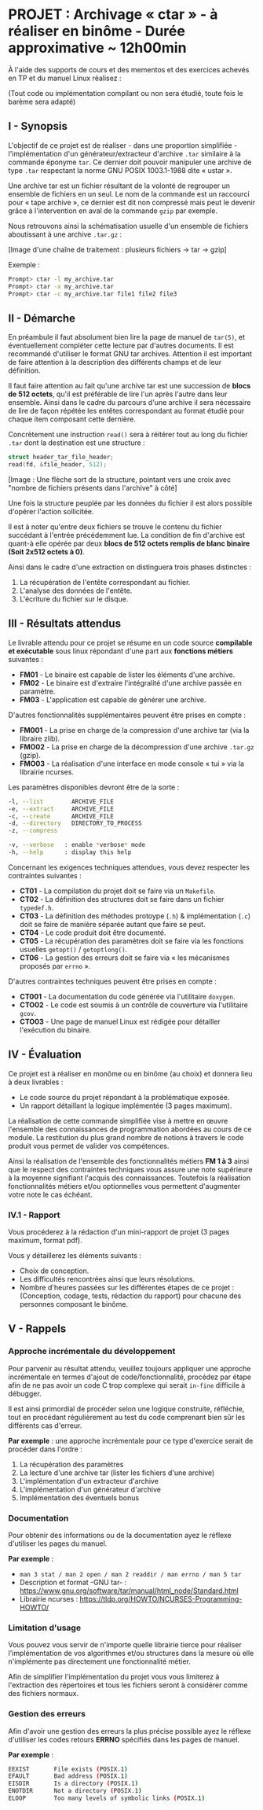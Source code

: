 # PROJET : Archivage « ctar » - à réaliser en binôme - Durée approximative ~ 12h00min

À l'aide des supports de cours et des mementos et des exercices achevés en TP et du manuel Linux réalisez :

(Tout code ou implémentation compilant ou non sera étudié, toute fois le barème sera adapté)

## I - Synopsis

L'objectif de ce projet est de réaliser - dans une proportion simplifiée - l'implémentation d'un générateur/extracteur d'archive `.tar` similaire à la commande éponyme `tar`. Ce dernier doit pouvoir manipuler une archive de type `.tar` respectant la norme GNU POSIX 1003.1-1988 dite « ustar ».

Une archive tar est un fichier résultant de la volonté de regrouper un ensemble de fichiers en un seul. Le nom de la commande est un raccourci pour « tape archive », ce dernier est dit non compressé mais peut le devenir grâce à l'intervention en aval de la commande `gzip` par exemple.

Nous retrouvons ainsi la schématisation usuelle d'un ensemble de fichiers aboutissant à une archive `.tar.gz` :

[Image d'une chaîne de traitement : plusieurs fichiers -> tar -> gzip]

Exemple :

```bash
Prompt> ctar -l my_archive.tar
Prompt> ctar -x my_archive.tar
Prompt> ctar -c my_archive.tar file1 file2 file3
```

## II - Démarche

En préambule il faut absolument bien lire la page de manuel de `tar(5)`, et éventuellement compléter cette
lecture par d'autres documents. Il est recommandé d'utiliser le format GNU tar archives. Attention il est important de
faire attention à la description des différents champs et de leur définition.

Il faut faire attention au fait qu'une archive tar est une succession de **blocs de 512 octets**, qu'il est préférable de lire l'un après l'autre dans leur ensemble. Ainsi dans le cadre du parcours d'une archive il sera nécessaire de lire de façon répétée les entêtes correspondant au format étudié pour chaque item composant cette dernière.

Concrètement une instruction `read()` sera à réitérer tout au long du fichier `.tar` dont la destination est une structure :

```c
struct header_tar_file_header;
read(fd, &file_header, 512);
```

[Image : Une flèche sort de la structure, pointant vers une croix avec "nombre de fichiers présents dans l'archive" à côté]

Une fois la structure peuplée par les données du fichier il est alors possible d'opérer l'action sollicitée.

Il est à noter qu'entre deux fichiers se trouve le contenu du fichier succédant à l'entrée précédemment lue.
La condition de fin d'archive est quant-à elle opérée par deux **blocs de 512 octets remplis de blanc binaire (Soit 2x512 octets à 0)**.

Ainsi dans le cadre d'une extraction on distinguera trois phases distinctes :

1.  La récupération de l'entête correspondant au fichier.
2.  L'analyse des données de l'entête.
3.  L'écriture du fichier sur le disque.

## III - Résultats attendus

Le livrable attendu pour ce projet se résume en un code source **compilable et exécutable** sous linux répondant d'une
part aux **fonctions métiers** suivantes :

- **FM01** - Le binaire est capable de lister les éléments d'une archive.
- **FM02** - Le binaire est d'extraire l'intégralité d'une archive passée en paramètre.
- **FM03** - L'application est capable de générer une archive.

D'autres fonctionnalités supplémentaires peuvent être prises en compte :

- **FM001** - La prise en charge de la compression d'une archive tar (via la libraire zlib).
- **FMO02** - La prise en charge de la décompression d'une archive `.tar.gz` (gzip).
- **FMO03** - La réalisation d'une interface en mode console « tui » via la librairie ncurses.

Les paramètres disponibles devront être de la sorte :

```sh
-l, --list        ARCHIVE_FILE
-e, --extract     ARCHIVE_FILE
-c, --create      ARCHIVE_FILE
-d, --directory   DIRECTORY_TO_PROCESS
-z, --compress

-v, --verbose   : enable *verbose* mode
-h, --help      : display this help
```

Concernant les exigences techniques attendues, vous devez respecter les contraintes suivantes :

- **CT01** - La compilation du projet doit se faire via un `Makefile`.
- **CT02** - La définition des structures doit se faire dans un fichier `typedef.h`.
- **CT03** - La définition des méthodes protoype (`.h`) & implémentation (`.c`) doit se faire de manière séparée autant que faire se peut.
- **CT04** - Le code produit doit être documenté.
- **CT05** - La récupération des paramètres doit se faire via les fonctions usuelles `getopt()` / `getoptlong()`.
- **CT06** - La gestion des erreurs doit se faire via « les mécanismes proposés par `errno` ».

D'autres contraintes techniques peuvent être prises en compte :

- **CT001** - La documentation du code générée via l'utilitaire `doxygen`.
- **CTO02** - Le code est soumis à un contrôle de couverture via l'utilitaire `gcov`.
- **CTO03** - Une page de manuel Linux est rédigée pour détailler l'exécution du binaire.

## IV - Évaluation

Ce projet est à réaliser en monôme ou en binôme (au choix) et donnera lieu à deux livrables :

- Le code source du projet répondant à la problématique exposée.
- Un rapport détaillant la logique implémentée (3 pages maximum).

La réalisation de cette commande simplifiée vise à mettre en œuvre l'ensemble des connaissances de programmation abordées au cours de ce module. La restitution du plus grand nombre de notions à travers le code produit vous permet de valider vos compétences.

Ainsi la réalisation de l'ensemble des fonctionnalités métiers **FM 1 à 3** ainsi que le respect des contraintes techniques vous assure une note supérieure à la moyenne signifiant l'acquis des connaissances. Toutefois la réalisation fonctionnalités métiers et/ou optionnelles vous permettent d'augmenter votre note le cas échéant.

### IV.1 - Rapport

Vous procéderez à la rédaction d'un mini-rapport de projet (3 pages maximum, format pdf).

Vous y détaillerez les éléments suivants :

- Choix de conception.
- Les difficultés rencontrées ainsi que leurs résolutions.
- Nombre d'heures passées sur les différentes étapes de ce projet : (Conception, codage, tests, rédaction du rapport) pour chacune des personnes composant le binôme.

## V - Rappels

### Approche incrémentale du développement

Pour parvenir au résultat attendu, veuillez toujours appliquer une approche incrémentale en termes d'ajout de code/fonctionnalité, procédez par étape afin de ne pas avoir un code C trop complexe qui serait `in-fine` difficile à débugger.

Il est ainsi primordial de procéder selon une logique construite, réfléchie, tout en procédant régulièrement au test du code comprenant bien sûr les différents cas d'erreur.

**Par exemple** : une approche incrémentale pour ce type d'exercice serait de procéder dans l'ordre :

1.  La récupération des paramètres
2.  La lecture d'une archive tar (lister les fichiers d'une archive)
3.  L'implémentation d'un extracteur d'archive
4.  L'implémentation d'un générateur d'archive
5.  Implémentation des éventuels bonus

### Documentation

Pour obtenir des informations ou de la documentation ayez le réflexe d'utiliser les pages du manuel.

**Par exemple** :

- `man 3 stat / man 2 open / man 2 readdir / man errno / man 5 tar`
- Description et format -GNU tar- : <https://www.gnu.org/software/tar/manual/html_node/Standard.html>
- Librairie ncurses : <https://tldp.org/HOWTO/NCURSES-Programming-HOWTO/>

### Limitation d'usage

Vous pouvez vous servir de n'importe quelle librairie tierce pour réaliser l'implémentation de vos algorithmes et/ou structures dans la mesure où elle n'implémente pas directement une fonctionnalité métier.

Afin de simplifier l'implémentation du projet vous vous limiterez à l'extraction des répertoires et tous les fichiers seront à considérer comme des fichiers normaux.

### Gestion des erreurs

Afin d'avoir une gestion des erreurs la plus précise possible ayez le réflexe d'utiliser les codes retours **ERRNO** spécifiés dans les pages de manuel.

**Par exemple** :

```sh
EEXIST       File exists (POSIX.1)
EFAULT       Bad address (POSIX.1)
EISDIR       Is a directory (POSIX.1)
ENOTDIR      Not a directory (POSIX.1)
ELOOP        Too many levels of symbolic links (POSIX.1)
```
